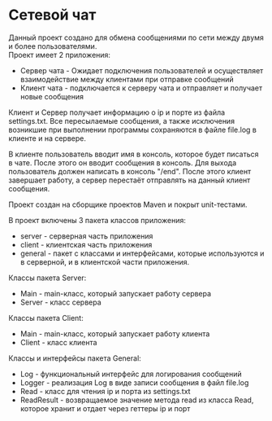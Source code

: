 # Сетевой чат
Данный проект создано для обмена сообщениями по сети между двумя и более пользователями.  
Проект имеет 2 приложения:
* Сервер чата - Ожидает подключения пользователей и осуществляет взаимодействие между клиентами при отправке сообщений
* Клиент чата - подключается к серверу чата и отправляет и получает новые сообщения

Клиент и Сервер получает информацию о ip и порте из файла settings.txt. Все пересылаемые сообщения, а также исключения возникшие при выполнении программы сохраняются в файле file.log в клиенте и на сервере.

В клиенте пользователь вводит имя в консоль, которое будет писаться в чате. После этого он вводит сообщения в консоль. Для выхода пользователь должен написать в консоль "/end". После этого клиент завершает работу, а сервер перестаёт отправлять на данный клиент сообщения.

Проект создан на сборщике проектов Maven и покрыт unit-тестами. 

В проект включены 3 пакета классов приложения:
* server - серверная часть приложения
* client - клиентская часть приложения
* general - пакет с классами и интерфейсами, которые используются и в серверной, и в клиентской части приложения.

Классы пакета Server:
* Main - main-класс, который запускает работу сервера
* Server - класс сервера

Классы пакета Client:
* Main - main-класс, который запускает работу клиента
* Client - класс клиента

Классы и интерфейсы пакета General:
* Log - функциональный интерфейс для логирования сообщений
* Logger - реализация Log в виде записи сообщения в файл file.log
* Read - класс для чтения ip и порта из settings.txt
* ReadResult - возвращаемое значение метода read из класса Read, которое хранит и отдает через геттеры ip и порт 